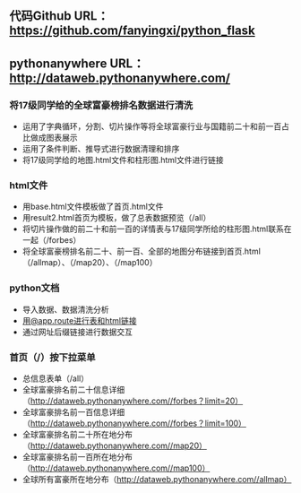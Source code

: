 

## 代码Github URL：https://github.com/fanyingxi/python_flask
## pythonanywhere URL：http://dataweb.pythonanywhere.com/

### 将17级同学给的全球富豪榜排名数据进行清洗
* 运用了字典循环，分割、切片操作等将全球富豪行业与国籍前二十和前一百占比做成图表展示
* 运用了条件判断、推导式进行数据清理和排序
* 将17级同学给的地图.html文件和柱形图.html文件进行链接

### html文件
* 用base.html文件模板做了首页.html文件
* 用result2.html首页为模板，做了总表数据预览（/all）
* 将切片操作做的前二十和前一百的详情表与17级同学所给的柱形图.html联系在一起（/forbes）
* 将全球富豪榜排名前二十、前一百、全部的地图分布链接到首页.html（/allmap）、（/map20）、（/map100）

### python文档
* 导入数据、数据清洗分析
* 用@app.route进行表和html链接
* 通过网址后缀链接进行数据交互

### 首页（/）按下拉菜单
- 总信息表单（/all）
- 全球富豪排名前二十信息详细（http://dataweb.pythonanywhere.com//forbes？limit=20）
- 全球富豪排名前一百信息详细（http://dataweb.pythonanywhere.com//forbes？limit=100）
- 全球富豪排名前二十所在地分布（http://dataweb.pythonanywhere.com//map20）
- 全球富豪排名前一百所在地分布（http://dataweb.pythonanywhere.com//map100）
- 全球所有富豪所在地分布（http://dataweb.pythonanywhere.com//allmap）

